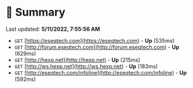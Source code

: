 # 📖 Summary
Last updated: **5/11/2022, 7:55:56 AM**

- `GET` [https://eseqtech.com](https://eseqtech.com) - **Up** (535ms)
- `GET` [http://forum.eseqtech.com](http://forum.eseqtech.com) - **Up** (629ms)
- `GET` [http://hexp.net](http://hexp.net) - **Up** (215ms)
- `GET` [http://ws.hexp.net](http://ws.hexp.net) - **Up** (183ms)
- `GET` [http://eseqtech.com/infoline](http://eseqtech.com/infoline) - **Up** (592ms)
